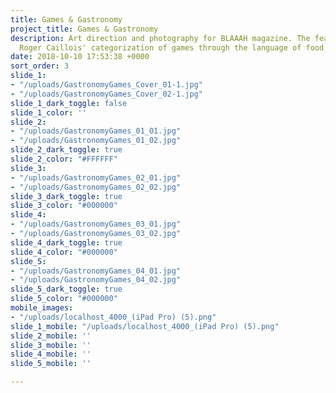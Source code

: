 ```yaml
---
title: Games & Gastronomy
project_title: Games & Gastronomy
description: Art direction and photography for BLAAAH magazine. The feature that explores
  Roger Caillois' categorization of games through the language of food.
date: 2018-10-10 17:53:38 +0000
sort_order: 3
slide_1:
- "/uploads/GastronomyGames_Cover_01-1.jpg"
- "/uploads/GastronomyGames_Cover_02-1.jpg"
slide_1_dark_toggle: false
slide_1_color: ''
slide_2:
- "/uploads/GastronomyGames_01_01.jpg"
- "/uploads/GastronomyGames_01_02.jpg"
slide_2_dark_toggle: true
slide_2_color: "#FFFFFF"
slide_3:
- "/uploads/GastronomyGames_02_01.jpg"
- "/uploads/GastronomyGames_02_02.jpg"
slide_3_dark_toggle: true
slide_3_color: "#000000"
slide_4:
- "/uploads/GastronomyGames_03_01.jpg"
- "/uploads/GastronomyGames_03_02.jpg"
slide_4_dark_toggle: true
slide_4_color: "#000000"
slide_5:
- "/uploads/GastronomyGames_04_01.jpg"
- "/uploads/GastronomyGames_04_02.jpg"
slide_5_dark_toggle: true
slide_5_color: "#000000"
mobile_images:
- "/uploads/localhost_4000_(iPad Pro) (5).png"
slide_1_mobile: "/uploads/localhost_4000_(iPad Pro) (5).png"
slide_2_mobile: ''
slide_3_mobile: ''
slide_4_mobile: ''
slide_5_mobile: ''

---
```

